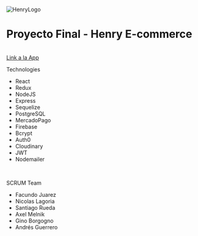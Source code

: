 ![HenryLogo](https://static.wixstatic.com/media/85087f_0d84cbeaeb824fca8f7ff18d7c9eaafd~mv2.png/v1/fill/w_160,h_30,al_c,q_85,usm_0.66_1.00_0.01/Logo_completo_Color_1PNG.webp)

# Proyecto Final - Henry E-commerce
<br />
<a href='https://tresjota-ecommerce.vercel.app/'>Link a la App</a>
<br />
<p>Technologies</p>
<ul>
<li>React</li>
<li>Redux</li>
<li>NodeJS</li>
<li>Express</li>
<li>Sequelize</li>
<li>PostgreSQL</li>
<li>MercadoPago</li>
<li>Firebase</li>
<li>Bcrypt</li>
<li>Auth0</li>
<li>Cloudinary</li>
<li>JWT</li>
<li>Nodemailer</li>
</ul>
<br />
<p>SCRUM Team</p>
<ul>
<li>Facundo Juarez</li>
<li>Nicolas Lagoria</li>
<li>Santiago Rueda</li>
<li>Axel Melnik</li>
<li>Gino Borgogno</li>
<li>Andrés Guerrero</li>
</ul>



